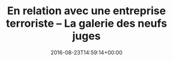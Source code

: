 ---
title: En relation avec une entreprise terroriste – La galerie des neufs juges
date: 2016-08-23T14:59:14+00:00
concerned:
  - margot-pugliese
press:
  url: https://lesjours.fr/obsessions/entreprise-terroriste/ep1-galerie/
---